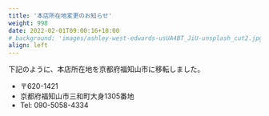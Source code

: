 ```yaml
---
title: '本店所在地変更のお知らせ'
weight: 998
date: 2022-02-01T09:00:16+10:00
# background: 'images/ashley-west-edwards-usUA4BT_JiU-unsplash_cut2.jpg'
align: left
---
```




下記のように、本店所在地を京都府福知山市に移転しました。

- 〒620-1421
- 京都府福知山市三和町大身1305番地
- Tel: 090-5058-4334
